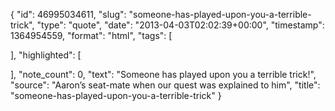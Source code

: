 {
  "id": 46995034611,
  "slug": "someone-has-played-upon-you-a-terrible-trick",
  "type": "quote",
  "date": "2013-04-03T02:02:39+00:00",
  "timestamp": 1364954559,
  "format": "html",
  "tags": [

  ],
  "highlighted": [

  ],
  "note_count": 0,
  "text": "Someone has played upon you a terrible trick!",
  "source": "Aaron&rsquo;s seat-mate when our quest was explained to him",
  "title": "someone-has-played-upon-you-a-terrible-trick"
}

